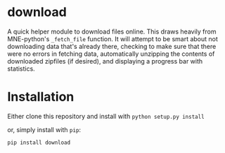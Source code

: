 # download
A quick helper module to download files online. This draws heavily from
MNE-python's `_fetch_file` function. It will attempt to be smart about
not downloading data that's already there, checking to make sure that
there were no errors in fetching data, automatically unzipping the contents
of downloaded zipfiles (if desired), and displaying a progress bar with
statistics.

# Installation

Either clone this repository and install with `python setup.py install`

or, simply install with `pip`:

`pip install download`
